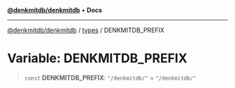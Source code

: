 [**@denkmitdb/denkmitdb**](../../README.md) • **Docs**

***

[@denkmitdb/denkmitdb](../../modules.md) / [types](../README.md) / DENKMITDB\_PREFIX

# Variable: DENKMITDB\_PREFIX

> `const` **DENKMITDB\_PREFIX**: `"/denkmitdb/"` = `"/denkmitdb/"`

